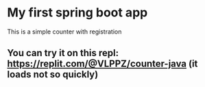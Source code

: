 # My first spring boot app

This is a simple counter with registration

## You can try it on this repl: https://replit.com/@VLPPZ/counter-java (it loads not so quickly)

